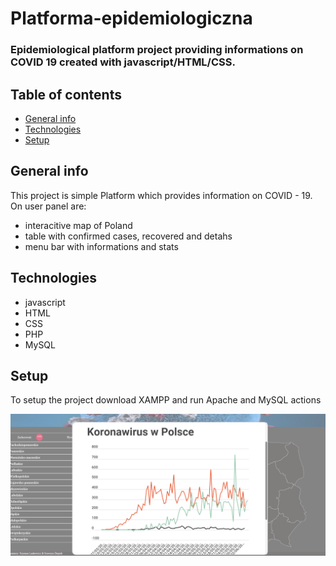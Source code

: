 # Platforma-epidemiologiczna

### Epidemiological platform project providing informations on COVID 19 created with javascript/HTML/CSS.

## Table of contents
* [General info](#general-info)
* [Technologies](#technologies)
* [Setup](#setup)

## General info
This project is simple Platform which provides information on COVID - 19. On user panel are:
* interacitive map of Poland 
* table with confirmed cases, recovered and detahs
* menu bar with informations and stats

## Technologies 
* javascript
* HTML
* CSS
* PHP
* MySQL

## Setup
To setup the project download XAMPP and run Apache and MySQL actions

![A](./Readme_img/github2.png)
